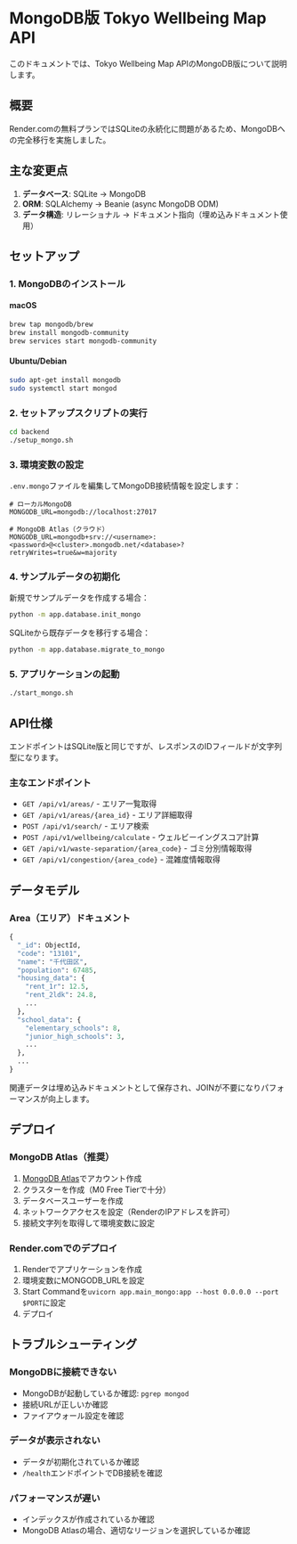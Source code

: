 # MongoDB版 Tokyo Wellbeing Map API

このドキュメントでは、Tokyo Wellbeing Map APIのMongoDB版について説明します。

## 概要

Render.comの無料プランではSQLiteの永続化に問題があるため、MongoDBへの完全移行を実施しました。

## 主な変更点

1. **データベース**: SQLite → MongoDB
2. **ORM**: SQLAlchemy → Beanie (async MongoDB ODM)
3. **データ構造**: リレーショナル → ドキュメント指向（埋め込みドキュメント使用）

## セットアップ

### 1. MongoDBのインストール

#### macOS
```bash
brew tap mongodb/brew
brew install mongodb-community
brew services start mongodb-community
```

#### Ubuntu/Debian
```bash
sudo apt-get install mongodb
sudo systemctl start mongod
```

### 2. セットアップスクリプトの実行

```bash
cd backend
./setup_mongo.sh
```

### 3. 環境変数の設定

`.env.mongo`ファイルを編集してMongoDB接続情報を設定します：

```env
# ローカルMongoDB
MONGODB_URL=mongodb://localhost:27017

# MongoDB Atlas（クラウド）
MONGODB_URL=mongodb+srv://<username>:<password>@<cluster>.mongodb.net/<database>?retryWrites=true&w=majority
```

### 4. サンプルデータの初期化

新規でサンプルデータを作成する場合：
```bash
python -m app.database.init_mongo
```

SQLiteから既存データを移行する場合：
```bash
python -m app.database.migrate_to_mongo
```

### 5. アプリケーションの起動

```bash
./start_mongo.sh
```

## API仕様

エンドポイントはSQLite版と同じですが、レスポンスのIDフィールドが文字列型になります。

### 主なエンドポイント

- `GET /api/v1/areas/` - エリア一覧取得
- `GET /api/v1/areas/{area_id}` - エリア詳細取得
- `POST /api/v1/search/` - エリア検索
- `POST /api/v1/wellbeing/calculate` - ウェルビーイングスコア計算
- `GET /api/v1/waste-separation/{area_code}` - ゴミ分別情報取得
- `GET /api/v1/congestion/{area_code}` - 混雑度情報取得

## データモデル

### Area（エリア）ドキュメント

```python
{
  "_id": ObjectId,
  "code": "13101",
  "name": "千代田区",
  "population": 67485,
  "housing_data": {
    "rent_1r": 12.5,
    "rent_2ldk": 24.8,
    ...
  },
  "school_data": {
    "elementary_schools": 8,
    "junior_high_schools": 3,
    ...
  },
  ...
}
```

関連データは埋め込みドキュメントとして保存され、JOINが不要になりパフォーマンスが向上します。

## デプロイ

### MongoDB Atlas（推奨）

1. [MongoDB Atlas](https://www.mongodb.com/cloud/atlas)でアカウント作成
2. クラスターを作成（M0 Free Tierで十分）
3. データベースユーザーを作成
4. ネットワークアクセスを設定（RenderのIPアドレスを許可）
5. 接続文字列を取得して環境変数に設定

### Render.comでのデプロイ

1. Renderでアプリケーションを作成
2. 環境変数にMONGODB_URLを設定
3. Start Commandを`uvicorn app.main_mongo:app --host 0.0.0.0 --port $PORT`に設定
4. デプロイ

## トラブルシューティング

### MongoDBに接続できない
- MongoDBが起動しているか確認: `pgrep mongod`
- 接続URLが正しいか確認
- ファイアウォール設定を確認

### データが表示されない
- データが初期化されているか確認
- `/health`エンドポイントでDB接続を確認

### パフォーマンスが遅い
- インデックスが作成されているか確認
- MongoDB Atlasの場合、適切なリージョンを選択しているか確認